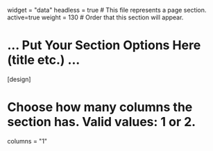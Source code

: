 widget = "data"
headless = true  # This file represents a page section.
active=true
weight = 130  # Order that this section will appear.

# ... Put Your Section Options Here (title etc.) ...

[design]
  # Choose how many columns the section has. Valid values: 1 or 2.
  columns = "1"

